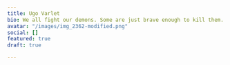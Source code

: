 ```yaml
---
title: Ugo Varlet
bio: We all fight our demons. Some are just brave enough to kill them.
avatar: "/images/img_2362-modified.png"
social: []
featured: true
draft: true

---
```

